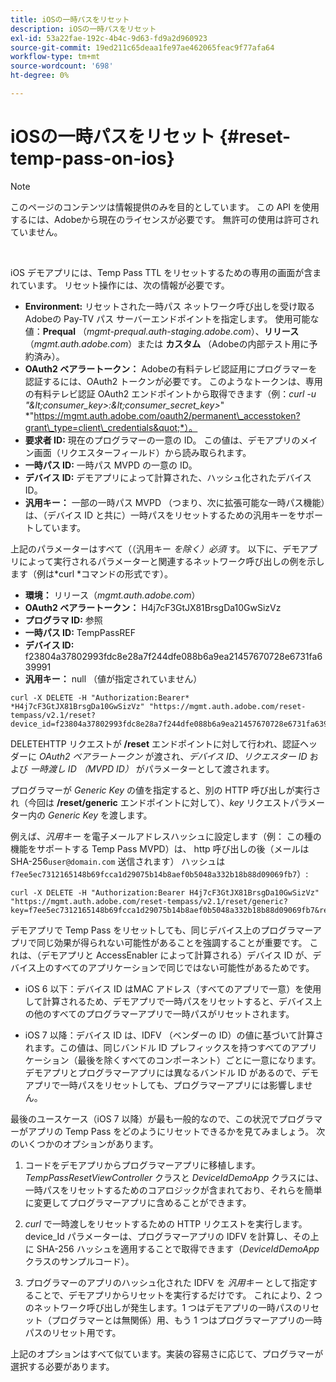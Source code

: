 ```yaml
---
title: iOSの一時パスをリセット
description: iOSの一時パスをリセット
exl-id: 53a22fae-192c-4b4c-9d63-fd9a2d960923
source-git-commit: 19ed211c65deaa1fe97ae462065feac9f77afa64
workflow-type: tm+mt
source-wordcount: '698'
ht-degree: 0%

---
```


# iOSの一時パスをリセット {#reset-temp-pass-on-ios}

>[!NOTE]
>
>このページのコンテンツは情報提供のみを目的としています。 この API を使用するには、Adobeから現在のライセンスが必要です。 無許可の使用は許可されていません。

</br>

iOS デモアプリには、Temp Pass TTL をリセットするための専用の画面が含まれています。 リセット操作には、次の情報が必要です。

- **Environment:** リセットされた一時パス ネットワーク呼び出しを受け取るAdobeの Pay-TV パス サーバーエンドポイントを指定します。 使用可能な値：**Prequal** （*mgmt-prequal.auth-staging.adobe.com*）、**リリース** （*mgmt.auth.adobe.com*）または **カスタム** （Adobeの内部テスト用に予約済み）。
- **OAuth2 ベアラートークン：** Adobeの有料テレビ認証用にプログラマーを認証するには、OAuth2 トークンが必要です。 このようなトークンは、専用の有料テレビ認証 OAuth2 エンドポイントから取得できます（例：*curl -u &quot;\&lt;consumer\_key\>:\&lt;consumer\_secret\_key\>*&quot; *&quot;https://mgmt.auth.adobe.com/oauth2/permanent\_accesstoken?grant\_type=client\_credentials&quot;*）。
- **要求者 ID:** 現在のプログラマーの一意の ID。 この値は、デモアプリのメイン画面（リクエスターフィールド）から読み取られます。
- **一時パス ID:** 一時パス MVPD の一意の ID。
- **デバイス ID:** デモアプリによって計算された、ハッシュ化されたデバイス ID。
- **汎用キー：** 一部の一時パス MVPD （つまり、次に拡張可能な一時パス機能）は、（デバイス ID と共に）一時パスをリセットするための汎用キーをサポートしています。

上記のパラメーターはすべて（（汎用キー *を除く）必須* す。 以下に、デモアプリによって実行されるパラメーターと関連するネットワーク呼び出しの例を示します（例は*curl *コマンドの形式です）。

- **環境：** リリース（*mgmt.auth.adobe.com*）
- **OAuth2 ベアラートークン：** H4j7cF3GtJX81BrsgDa10GwSizVz
- **プログラマ ID:** 参照
- **一時パス ID:** TempPassREF
- **デバイス ID:** f23804a37802993fdc8e28a7f244dfe088b6a9ea21457670728e6731fa639991
- **汎用キー：** null （値が指定されていません）

```curl
curl -X DELETE -H "Authorization:Bearer* *H4j7cF3GtJX81BrsgDa10GwSizVz" "https://mgmt.auth.adobe.com/reset-tempass/v2.1/reset?device_id=f23804a37802993fdc8e28a7f244dfe088b6a9ea21457670728e6731fa639991&requestor_id=REF&mvpd_id=TempPassREF"
```

DELETEHTTP リクエストが **/reset** エンドポイントに対して行われ、認証ヘッダーに *OAuth2 ベアラートークン* が渡され、*デバイス ID*、*リクエスター ID* および *一時渡し ID （MVPD ID）* がパラメーターとして渡されます。

プログラマーが *Generic Key* の値を指定すると、別の HTTP 呼び出しが実行され（今回は **/reset/generic** エンドポイントに対して）、*key* リクエストパラメーター内の *Generic Key* を渡します。

例えば、*汎用キー* を電子メールアドレスハッシュに設定します（例：
この種の機能をサポートする Temp Pass MVPD）は、
http 呼び出しの後（メールは SHA-256`user@domain.com` 送信されます）
ハッシュは `f7ee5ec7312165148b69fcca1d29075b14b8aef0b5048a332b18b88d09069fb7`）:

```curl
curl -X DELETE -H "Authorization:Bearer H4j7cF3GtJX81BrsgDa10GwSizVz"
"https://mgmt.auth.adobe.com/reset-tempass/v2.1/reset/generic?key=f7ee5ec7312165148b69fcca1d29075b14b8aef0b5048a332b18b88d09069fb7&requestor_id=REF&mvpd_id=TempPassREF"
```

デモアプリで Temp Pass をリセットしても、同じデバイス上のプログラマーアプリで同じ効果が得られない可能性があることを強調することが重要です。 これは、（デモアプリと AccessEnabler によって計算される）デバイス ID が、デバイス上のすべてのアプリケーションで同じではない可能性があるためです。

- iOS 6 以下：デバイス ID はMAC アドレス（すべてのアプリで一意）を使用して計算されるため、デモアプリで一時パスをリセットすると、デバイス上の他のすべてのプログラマーアプリで一時パスがリセットされます。

- iOS 7 以降：デバイス ID は、IDFV （ベンダーの ID）の値に基づいて計算されます。この値は、同じバンドル ID プレフィックスを持つすべてのアプリケーション（最後を除くすべてのコンポーネント）ごとに一意になります。 デモアプリとプログラマーアプリには異なるバンドル ID があるので、デモアプリで一時パスをリセットしても、プログラマーアプリには影響しません。

最後のユースケース（iOS 7 以降）が最も一般的なので、この状況でプログラマーがアプリの Temp Pass をどのようにリセットできるかを見てみましょう。 次のいくつかのオプションがあります。

1. コードをデモアプリからプログラマーアプリに移植します。 *TempPassResetViewController* クラスと *DeviceIdDemoApp* クラスには、一時パスをリセットするためのコアロジックが含まれており、それらを簡単に変更してプログラマーアプリに含めることができます。

1. *curl* で一時渡しをリセットするための HTTP リクエストを実行します。 device\_Id パラメーターは、プログラマーアプリの IDFV を計算し、その上に SHA-256 ハッシュを適用することで取得できます（*DeviceIdDemoApp* クラスのサンプルコード）。

1. プログラマーのアプリのハッシュ化された IDFV を *汎用キー* として指定することで、デモアプリからリセットを実行するだけです。 これにより、2 つのネットワーク呼び出しが発生します。1 つはデモアプリの一時パスのリセット（プログラマーとは無関係）用、もう 1 つはプログラマーアプリの一時パスのリセット用です。

上記のオプションはすべて似ています。実装の容易さに応じて、プログラマーが選択する必要があります。
